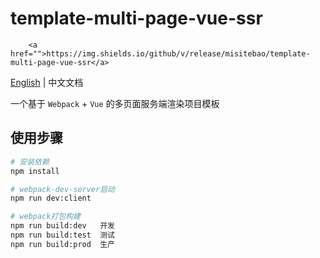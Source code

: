 # template-multi-page-vue-ssr

<p align="center">

        <a href="">https://img.shields.io/github/v/release/misitebao/template-multi-page-vue-ssr</a>

</p>

[English](README.md) | 中文文档

一个基于 `Webpack` + `Vue` 的多页面服务端渲染项目模板

## 使用步骤

``` bash
# 安装依赖
npm install

# webpack-dev-server启动
npm run dev:client

# webpack打包构建
npm run build:dev   开发
npm run build:test  测试
npm run build:prod  生产
```
